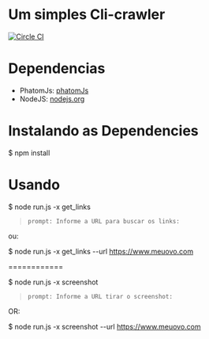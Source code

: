 
Um simples Cli-crawler
==

[![Circle CI](https://circleci.com/gh/talesbaz/johnnieCrawler.svg?style=shield&circle-token=0e8e0bbeb7beb325e9efd5d13b60a97e0ca58ead)](https://circleci.com/gh/talesbaz/johnnieCrawler/)

Dependencias
============
* PhatomJs: [phatomJs](http://phantomjs.org/download.html)
* NodeJS: [nodejs.org](http://nodejs.org)

Instalando as Dependencies
============
$ npm install

Usando
============

$ node run.js -x get_links

> `prompt: Informe a URL para buscar os links:`

ou:

$ node run.js -x get_links --url https://www.meuovo.com

============

$ node run.js -x screenshot

> `prompt: Informe a URL tirar o screenshot:`

OR:

$ node run.js -x screenshot --url https://www.meuovo.com
